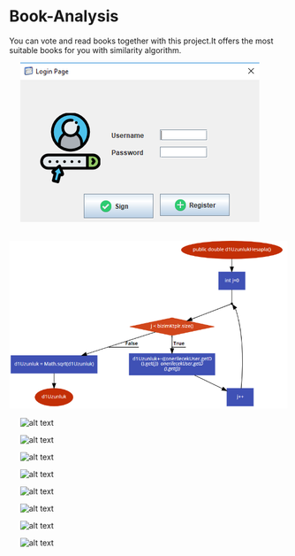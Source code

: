 # Book-Analysis
You can vote and read books together with this project.It offers the most suitable books for you with similarity algorithm.

&nbsp;&nbsp;&nbsp;&nbsp;
![alt text](https://github.com/MehmetAran/Book-Analysis/blob/master/screenshots/1.PNG)

&nbsp;&nbsp;&nbsp;&nbsp;
![alt text](https://github.com/MehmetAran/Book-Analysis/blob/master/screenshots/134241234.PNG)

&nbsp;&nbsp;&nbsp;&nbsp;
![alt text](https://github.comMehmetAran/Book-Analysis/blob/master/screenshots/2.PNG)


&nbsp;&nbsp;&nbsp;&nbsp;
![alt text](https://github.comMehmetAran/Book-Analysis/blob/master/screenshots/3.PNG)


&nbsp;&nbsp;&nbsp;&nbsp;
![alt text](https://github.comMehmetAran/Book-Analysis/blob/master/screenshots/4.PNG)


&nbsp;&nbsp;&nbsp;&nbsp;
![alt text](https://github.comMehmetAran/Book-Analysis/blob/master/screenshots/5.PNG)




&nbsp;&nbsp;&nbsp;&nbsp;
![alt text](https://github.comMehmetAran/Book-Analysis/blob/master/screenshots/6.PNG)






&nbsp;&nbsp;&nbsp;&nbsp;
![alt text](https://github.comMehmetAran/Book-Analysis/blob/master/screenshots/7.PNG)





&nbsp;&nbsp;&nbsp;&nbsp;
![alt text](https://github.comMehmetAran/Book-Analysis/blob/master/screenshots/8.PNG)




&nbsp;&nbsp;&nbsp;&nbsp;
![alt text](https://github.comMehmetAran/Book-Analysis/blob/master/screenshots/9.PNG)



